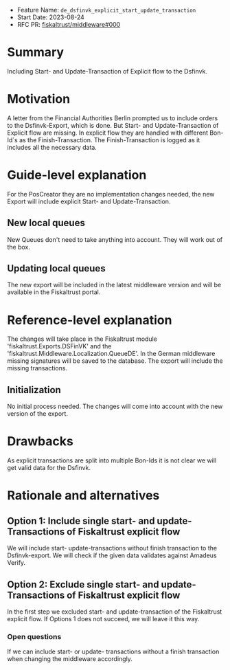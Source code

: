 - Feature Name: `de_dsfinvk_explicit_start_update_transaction`
- Start Date: 2023-08-24
- RFC PR: [fiskaltrust/middleware#000]()
<!-- - Tracking Issue: [fiskaltrust/middleware#0000](https://github.com/fiskaltrust/middleware/issues/0000) -->

# Summary

Including Start- and Update-Transaction of Explicit flow to the Dsfinvk.

# Motivation

A letter from the Financial Authorities Berlin prompted us to include orders to the Dsfinvk-Export, which is done. But Start- and Update-Transaction of Explicit flow are missing.
In explicit flow they are handled with different Bon-Id´s as the Finish-Transaction. The Finish-Transaction is logged as it includes all the necessary data.

# Guide-level explanation

For the PosCreator they are no implementation changes needed, the new Export will include explicit Start- and Update-Transaction.

## New local queues

New Queues don't need to take anything into account.
They will work out of the box.

## Updating local queues

The new export will be included in the latest middleware version and will be available in the Fiskaltrust portal.


# Reference-level explanation

The changes will take place in the Fiskaltrust module 'fiskaltrust.Exports.DSFinVK' and the 'fiskaltrust.Middleware.Localization.QueueDE'. In the German middleware missing signatures will be saved
to the database. The export will include the missing transactions.

## Initialization

No initial process needed. The changes will come into account with the new version of the export.

# Drawbacks

As explicit transactions are split into multiple Bon-Ids it is not clear we will get valid data for the Dsfinvk.

# Rationale and alternatives

## Option 1: Include single start- and update- Transactions of Fiskaltrust explicit flow

We will include start- update-transactions without finish transaction to the Dsfinvk-export. We will check if the given data validates against Amadeus Verify.

## Option 2:  Exclude single start- and update- Transactions of Fiskaltrust explicit flow

In the first step we excluded start- and update-transaction of the Fiskaltrust explicit flow. If Options 1 does not succeed, we will leave it this way.

### Open questions

If we can include start- or update- transactions without a finish transaction when changing the middleware accordingly.





